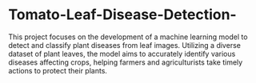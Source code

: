 # Tomato-Leaf-Disease-Detection-
This project focuses on the development of a machine learning model to detect and classify plant diseases from leaf images. Utilizing a diverse dataset of plant leaves, the model aims to accurately identify various diseases affecting crops, helping farmers and agriculturists take timely actions to protect their plants.
